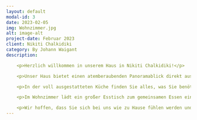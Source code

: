 ```yaml
---
layout: default
modal-id: 3
date: 2023-02-05
img: Wohnzimmer.jpg
alt: image-alt
project-date: Februar 2023
client: Nikiti Chalkidiki
category: By Johann Waigant
description:

    <p>Herzlich willkommen in unserem Haus in Nikiti Chalkidiki!</p>

    <p>Unser Haus bietet einen atemberaubenden Panoramablick direkt aus dem Wohnzimmer, welches mit einem großen Balkon ausgestattet ist. Auch die beiden Schlafzimmer verfügen über jeweils einen eigenen Balkon, von denen aus Sie die herrliche Aussicht genießen können.</p>

    <p>In der voll ausgestatteten Küche finden Sie alles, was Sie benötigen, um sich selbst zu versorgen. Auf dem großen Balkon steht Ihnen zudem ein Gas Grill zur Verfügung, um gemütliche Grillabende zu verbringen.</p>

    <p>Im Wohnzimmer lädt ein großer Esstisch zum gemeinsamen Essen ein, während Sie in der gemütlichen Sofaecke entspannen und dabei das Fernsehprogramm genießen können.</p>

    <p>Wir hoffen, dass Sie sich bei uns wie zu Hause fühlen werden und einen unvergesslichen Aufenthalt in Nikiti Chalkidiki verbringen werden.</p>
---
```

